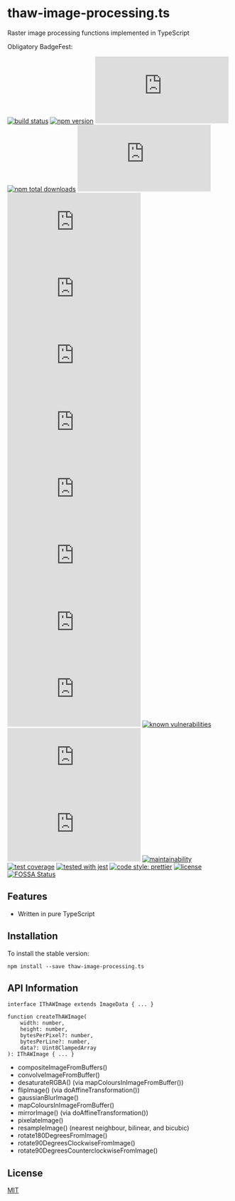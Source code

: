 # thaw-image-processing.ts
Raster image processing functions implemented in TypeScript

Obligatory BadgeFest:

[![build status][build-status-badge-image]][build-status-url]
[![npm version][npm-version-badge-image]][npm-version-url]
[![latest tag][latest-tag-badge-image]][latest-tag-url]
[![npm total downloads][npm-total-downloads-badge-image]][npm-total-downloads-url]
[![watchers][watchers-badge-image]][watchers-url]
[![stars][stars-badge-image]][stars-url]
[![forks][forks-badge-image]][forks-url]
[![repo dependents][repo-dependents-badge-image]][repo-dependents-url]
[![pkg dependents][pkg-dependents-badge-image]][pkg-dependents-url]
[![commits][commits-badge-image]][commits-url]
[![last commit][last-commit-badge-image]][last-commit-url]
[![types][types-badge-image]][types-url]
[![install size][install-size-badge-image]][install-size-url]
[![known vulnerabilities][known-vulnerabilities-badge-image]][known-vulnerabilities-url]
[![lines of code][lines-of-code-badge-image]][lines-of-code-url]
[![technical debt][technical-debt-badge-image]][technical-debt-url]
[![maintainability][maintainability-badge-image]][maintainability-url]
[![test coverage][test-coverage-badge-image]][test-coverage-url]
[![tested with jest][jest-badge-image]][jest-url]
[![code style: prettier][prettier-badge-image]][prettier-url]
[![license][license-badge-image]][license-url]
[![FOSSA Status][fossa-badge-image]][fossa-badge-url]

## Features

- Written in pure TypeScript

## Installation
To install the stable version:
```
npm install --save thaw-image-processing.ts
```

## API Information

```
interface IThAWImage extends ImageData { ... }

function createThAWImage(
	width: number,
	height: number,
	bytesPerPixel?: number,
	bytesPerLine?: number,
	data?: Uint8ClampedArray
): IThAWImage { ... }
```

- compositeImageFromBuffers()
- convolveImageFromBuffer()
- desaturateRGBA() (via mapColoursInImageFromBuffer())
- flipImage() (via doAffineTransformation())
- gaussianBlurImage()
- mapColoursInImageFromBuffer()
- mirrorImage() (via doAffineTransformation())
- pixelateImage()
- resampleImage() (nearest neighbour, bilinear, and bicubic)
- rotate180DegreesFromImage()
- rotate90DegreesClockwiseFromImage()
- rotate90DegreesCounterclockwiseFromImage()

## License
[MIT](https://choosealicense.com/licenses/mit/)

[build-status-badge-image]: https://secure.travis-ci.org/tom-weatherhead/thaw-image-processing.ts.svg
[build-status-url]: https://travis-ci.org/tom-weatherhead/thaw-image-processing.ts
[npm-version-badge-image]: https://img.shields.io/npm/v/thaw-image-processing.ts.svg
[npm-version-url]: https://www.npmjs.com/package/thaw-image-processing.ts
[latest-tag-badge-image]: https://badgen.net/github/tag/tom-weatherhead/thaw-image-processing.ts
[latest-tag-url]: https://github.com/tom-weatherhead/thaw-image-processing.ts/tags
[npm-total-downloads-badge-image]: https://img.shields.io/npm/dt/thaw-image-processing.ts.svg
[npm-total-downloads-url]: https://www.npmjs.com/package/thaw-image-processing.ts
[watchers-badge-image]: https://badgen.net/github/watchers/tom-weatherhead/thaw-image-processing.ts
[watchers-url]: https://github.com/tom-weatherhead/thaw-image-processing.ts/watchers
[stars-badge-image]: https://badgen.net/github/stars/tom-weatherhead/thaw-image-processing.ts
[stars-url]: https://github.com/tom-weatherhead/thaw-image-processing.ts/stargazers
[forks-badge-image]: https://badgen.net/github/forks/tom-weatherhead/thaw-image-processing.ts
[forks-url]: https://github.com/tom-weatherhead/thaw-image-processing.ts/network/members
[repo-dependents-badge-image]: https://badgen.net/github/dependents-repo/tom-weatherhead/thaw-image-processing.ts
[repo-dependents-url]: https://badgen.net/github/dependents-repo/tom-weatherhead/thaw-image-processing.ts
[pkg-dependents-badge-image]: https://badgen.net/github/dependents-pkg/tom-weatherhead/thaw-image-processing.ts
[pkg-dependents-url]: https://badgen.net/github/dependents-pkg/tom-weatherhead/thaw-image-processing.ts
[commits-badge-image]: https://badgen.net/github/commits/tom-weatherhead/thaw-image-processing.ts
[commits-url]: https://github.com/tom-weatherhead/thaw-image-processing.ts/commits/master
[last-commit-badge-image]: https://badgen.net/github/last-commit/tom-weatherhead/thaw-image-processing.ts
[last-commit-url]: https://badgen.net/github/last-commit/tom-weatherhead/thaw-image-processing.ts
[types-badge-image]: https://badgen.net/npm/types/thaw-image-processing.ts
[types-url]: https://badgen.net/npm/types/thaw-image-processing.ts
[install-size-badge-image]: https://badgen.net/packagephobia/install/thaw-image-processing.ts
[install-size-url]: https://badgen.net/packagephobia/install/thaw-image-processing.ts
[known-vulnerabilities-badge-image]: https://snyk.io/test/github/tom-weatherhead/thaw-image-processing.ts/badge.svg?targetFile=package.json&package-lock.json
[known-vulnerabilities-url]: https://snyk.io/test/github/tom-weatherhead/thaw-image-processing.ts?targetFile=package.json&package-lock.json
[lines-of-code-badge-image]: https://badgen.net/codeclimate/loc/tom-weatherhead/thaw-image-processing.ts
[lines-of-code-url]: https://badgen.net/codeclimate/loc/tom-weatherhead/thaw-image-processing.ts
[technical-debt-badge-image]: https://badgen.net/codeclimate/tech-debt/tom-weatherhead/thaw-image-processing.ts
[technical-debt-url]: https://badgen.net/codeclimate/tech-debt/tom-weatherhead/thaw-image-processing.ts
[maintainability-badge-image]: https://api.codeclimate.com/v1/badges/954852bbd1cf2ad3c055/maintainability
[maintainability-url]: https://codeclimate.com/github/tom-weatherhead/thaw-image-processing.ts/maintainability
[test-coverage-badge-image]: https://api.codeclimate.com/v1/badges/954852bbd1cf2ad3c055/test_coverage
[test-coverage-url]: https://codeclimate.com/github/tom-weatherhead/thaw-image-processing.ts/test_coverage
[jest-badge-image]: https://img.shields.io/badge/tested_with-jest-99424f.svg
[jest-url]: https://github.com/facebook/jest
[prettier-badge-image]: https://img.shields.io/badge/code_style-prettier-ff69b4.svg?style=flat-square
[prettier-url]: https://github.com/prettier/prettier
[license-badge-image]: https://img.shields.io/github/license/mashape/apistatus.svg
[license-url]: https://github.com/tom-weatherhead/thaw-image-processing.ts/blob/master/LICENSE
[fossa-badge-image]: https://app.fossa.io/api/projects/git%2Bhttps%3A%2F%2Fgithub.com%2Ftom%2Dweatherhead%2Fthaw%2Dimage%2Dprocessing.ts.svg?type=shield
[fossa-badge-url]: https://app.fossa.io/projects/git%2Bhttps%3A%2F%2Fgithub.com%2Ftom%2Dweatherhead%2Fthaw%2Dimage%2Dprocessing.ts?ref=badge_shield
